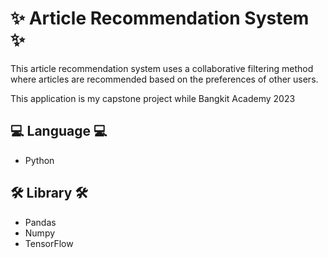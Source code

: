 <h1>✨ Article Recommendation System ✨</h1>
This article recommendation system uses a collaborative filtering method where articles are recommended based on the preferences of other users.
<p></p>
<p>This application is my capstone project while Bangkit Academy 2023</p>

<h2>💻 Language 💻 </h2>

- Python
  
<h2>🛠️ Library 🛠️ </h2>

- Pandas
- Numpy
- TensorFlow

